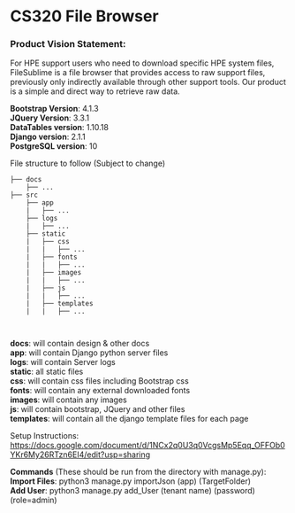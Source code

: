 # CS320 File Browser

### Product Vision Statement:
For HPE support users who need to download specific HPE system files, FileSublime is a file browser that provides access to raw support files, previously only indirectly available through other support tools. Our product is a simple and direct way to retrieve raw data.

**Bootstrap Version**: 4.1.3  
**JQuery Version**: 3.3.1  
**DataTables version**: 1.10.18  
**Django version**: 2.1.1  
**PostgreSQL version**: 10  


File structure to follow (Subject to change)

```
├── docs
    ├── ...
├── src
    ├── app
    |   ├── ...
    ├── logs
    |   ├── ...
    ├── static
    |   ├── css
    |   |   ├── ... 
    |   ├── fonts
    |   |   ├── ...
    |   ├── images
    |   |   ├── ...
    |   ├── js
    |   |   ├── ...
    |   ├── templates
    |   |   ├── ...
    
    
```
**docs**: will contain design & other docs  
**app**: will contain Django python server files  
**logs**: will contain Server logs  
**static**: all static files  
**css**: will contain css files including Bootstrap css  
**fonts**: will contain any external downloaded fonts  
**images**: will contain any images  
**js**: will contain bootstrap, JQuery and other files   
**templates**: will contain all the django template files for each page  

  Setup Instructions:
  https://docs.google.com/document/d/1NCx2q0U3q0VcgsMp5Eqq_OFFOb0YKr6My26RTzn6EI4/edit?usp=sharing

**Commands** (These should be run from the directory with manage.py):  
**Import Files**: python3 manage.py importJson (app) (TargetFolder)  
**Add User**: python3 manage.py add_User (tenant name) (password) (role=admin)  
